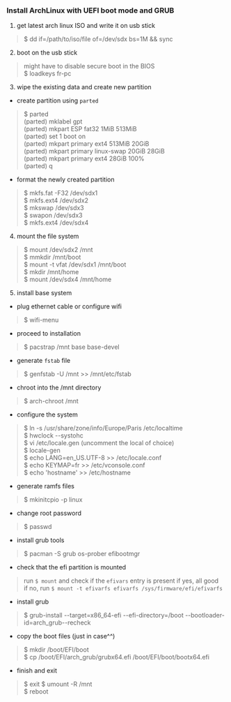 ### Install ArchLinux with UEFI boot mode and GRUB

1. get latest arch linux ISO and write it on usb stick  
> $ dd if=/path/to/iso/file of=/dev/sdx bs=1M && sync

2. boot on the usb stick
> might have to disable secure boot in the BIOS  
  $ loadkeys fr-pc

3. wipe the existing data and create new partition 

- create partition using `parted`  
> $ parted  
  (parted) mklabel gpt  
  (parted) mkpart ESP fat32 1MiB 513MiB  
  (parted) set 1 boot on  
  (parted) mkpart primary ext4 513MiB 20GiB  
  (parted) mkpart primary linux-swap 20GiB 28GiB  
  (parted) mkpart primary ext4 28GiB 100%  
  (parted) q   
  
- format the newly created partition  
>  $ mkfs.fat -F32 /dev/sdx1  
  $ mkfs.ext4 /dev/sdx2  
  $ mkswap /dev/sdx3  
  $ swapon /dev/sdx3  
  $ mkfs.ext4 /dev/sdx4  

4. mount the file system  
> $ mount /dev/sdx2 /mnt  
  $ mmkdir /mnt/boot  
  $ mount -t vfat /dev/sdx1 /mnt/boot  
  $ mkdir /mnt/home  
  $ mount /dev/sdx4 /mnt/home  
  
5. install base system  

- plug ethernet cable or configure wifi
>$ wifi-menu  

- proceed to installation  
> $ pacstrap /mnt base base-devel  

- generate `fstab` file  
> $ genfstab -U /mnt >> /mnt/etc/fstab  

- chroot into the /mnt directory  
> $ arch-chroot /mnt  

- configure the system  
> $ ln -s /usr/share/zone/info/Europe/Paris /etc/localtime  
 $ hwclock --systohc  
 $ vi /etc/locale.gen (uncomment the local of choice)  
 $ locale-gen  
 $ echo LANG=en_US.UTF-8 >> /etc/locale.conf  
 $ echo KEYMAP=fr >> /etc/vconsole.conf  
 $ echo 'hostname' >> /etc/hostname
 
- generate ramfs files
 > $ mkinitcpio -p linux
 
- change root password
 > $ passwd  
 
- install grub tools  
 > $ pacman -S grub os-prober efibootmgr

- check that the efi partition is mounted
> run `$ mount` and check if the `efivars` entry is present
 if yes, all good  
 if no, run `$ mount -t efivarfs efivarfs /sys/firmware/efi/efivarfs`  

- install grub  
> $ grub-install --target=x86_64-efi --efi-directory=/boot --bootloader-id=arch_grub--recheck  
  
- copy the boot files (just in case^^)
> $ mkdir /boot/EFI/boot  
 $ cp /boot/EFI/arch_grub/grubx64.efi /boot/EFI/boot/bootx64.efi
 
- finish and exit
> $ exit
 $ umount -R /mnt  
 $ reboot  
